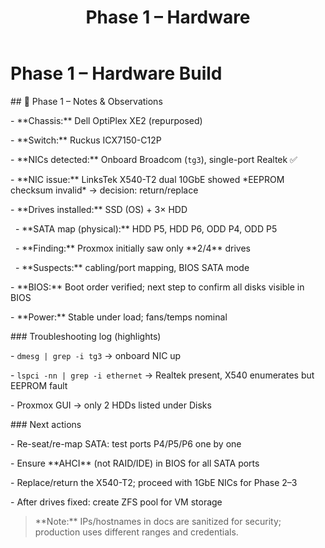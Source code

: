﻿---
title: Phase 1 – Hardware
nav_order: 10
---
# Phase 1 – Hardware Build



\## 📝 Phase 1 – Notes \& Observations



\- \*\*Chassis:\*\* Dell OptiPlex XE2 (repurposed)  

\- \*\*Switch:\*\* Ruckus ICX7150-C12P  

\- \*\*NICs detected:\*\* Onboard Broadcom (`tg3`), single-port Realtek ✅  

\- \*\*NIC issue:\*\* LinksTek X540-T2 dual 10GbE showed \*EEPROM checksum invalid\* → decision: return/replace  

\- \*\*Drives installed:\*\* SSD (OS) + 3× HDD  

&nbsp; - \*\*SATA map (physical):\*\* HDD P5, HDD P6, ODD P4, ODD P5  

&nbsp; - \*\*Finding:\*\* Proxmox initially saw only \*\*2/4\*\* drives  

&nbsp; - \*\*Suspects:\*\* cabling/port mapping, BIOS SATA mode  

\- \*\*BIOS:\*\* Boot order verified; next step to confirm all disks visible in BIOS  

\- \*\*Power:\*\* Stable under load; fans/temps nominal



\### Troubleshooting log (highlights)

\- `dmesg | grep -i tg3` → onboard NIC up  

\- `lspci -nn | grep -i ethernet` → Realtek present, X540 enumerates but EEPROM fault  

\- Proxmox GUI → only 2 HDDs listed under Disks



\### Next actions

\- Re-seat/re-map SATA: test ports P4/P5/P6 one by one  

\- Ensure \*\*AHCI\*\* (not RAID/IDE) in BIOS for all SATA ports  

\- Replace/return the X540-T2; proceed with 1GbE NICs for Phase 2–3  

\- After drives fixed: create ZFS pool for VM storage



> \*\*Note:\*\* IPs/hostnames in docs are sanitized for security; production uses different ranges and credentials.




